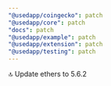 ```yaml
---
"@usedapp/coingecko": patch
"@usedapp/core": patch
"docs": patch
"@usedapp/example": patch
"@usedapp/extension": patch
"@usedapp/testing": patch
---
```


🔝 Update ethers to 5.6.2
